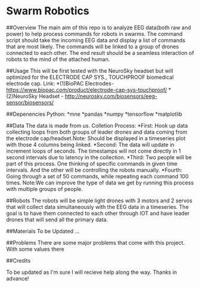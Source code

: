 # Swarm Robotics


##Overview
The main aim of this repo is to analyze EEG data(both raw and power) to help process commands for robots in swarms. The command script should take the incoming EEG data and display a list of commands that are most likely.
The commands will be linked to a group of drones connected to each other. The end result should be a seamless interaction of robots to the mind of the attached human.


##Usage
This will be first tested with the NeuroSky headset but will optimized for the ELECTRODE CAP SYS., TOUCHPROOF biomedical electrode cap. 
Link: *(1)BioPAC Electrodes- https://www.biopac.com/product/electrode-cap-sys-touchproof/ 
      *(2)NeuroSky Headset - http://neurosky.com/biosensors/eeg-sensor/biosensors/

##Depenencies
Python:
*mne
*pandas
*numpy
*tensorflow
*matplotlib


##Data
The data is made from us. 
Colletion Process: 
    *First: Hook up data collecting loops from both groups of leader drones and data coming from the electrode cap/headset.Note: Should be displayed in a timeseries plot with those 4 columns being linked.
    *Second: The data will update in increment loops of seconds. The timestamps will not come directly in 1 second intervals due to latency in the collection.
    *Third: Two people will be part of this process. One thinking of specific commands in given time intervals. And the other will be controlling the robots manually.
    *Fourth: Going through a set of 50 commands, while repeating each command 100 times.
Note:We can improve the type of data we get by running this process with multiple groups of people.


##Robots
The robots will be simple light drones with 3 motors and 2 servos that will collect data simultaneously with the EEG data in a timeseries. 
The goal is to have them connected to each other through IOT and have leader drones that will send all the primary data. 

##Materials
 To be Updated ... 

##Problems
There are some major problems that come with this project. With some values there


##Credits

To be updated as I'm sure I will recieve help along the way. Thanks in advance!
